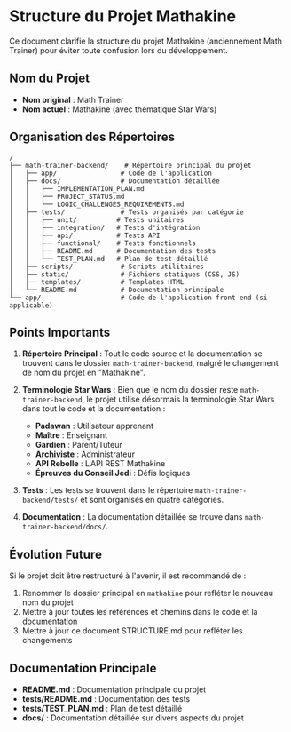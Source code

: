 # Structure du Projet Mathakine

Ce document clarifie la structure du projet Mathakine (anciennement Math Trainer) pour éviter toute confusion lors du développement.

## Nom du Projet

- **Nom original** : Math Trainer
- **Nom actuel** : Mathakine (avec thématique Star Wars)

## Organisation des Répertoires

```
/
├── math-trainer-backend/    # Répertoire principal du projet
│   ├── app/                # Code de l'application
│   ├── docs/               # Documentation détaillée
│   │   ├── IMPLEMENTATION_PLAN.md
│   │   ├── PROJECT_STATUS.md
│   │   └── LOGIC_CHALLENGES_REQUIREMENTS.md
│   ├── tests/              # Tests organisés par catégorie
│   │   ├── unit/          # Tests unitaires
│   │   ├── integration/   # Tests d'intégration
│   │   ├── api/           # Tests API
│   │   ├── functional/    # Tests fonctionnels
│   │   ├── README.md      # Documentation des tests
│   │   └── TEST_PLAN.md   # Plan de test détaillé
│   ├── scripts/            # Scripts utilitaires
│   ├── static/             # Fichiers statiques (CSS, JS)
│   ├── templates/          # Templates HTML
│   └── README.md           # Documentation principale
└── app/                    # Code de l'application front-end (si applicable)
```

## Points Importants

1. **Répertoire Principal** : Tout le code source et la documentation se trouvent dans le dossier `math-trainer-backend`, malgré le changement de nom du projet en "Mathakine".

2. **Terminologie Star Wars** : Bien que le nom du dossier reste `math-trainer-backend`, le projet utilise désormais la terminologie Star Wars dans tout le code et la documentation :
   - **Padawan** : Utilisateur apprenant
   - **Maître** : Enseignant
   - **Gardien** : Parent/Tuteur
   - **Archiviste** : Administrateur
   - **API Rebelle** : L'API REST Mathakine
   - **Épreuves du Conseil Jedi** : Défis logiques

3. **Tests** : Les tests se trouvent dans le répertoire `math-trainer-backend/tests/` et sont organisés en quatre catégories.

4. **Documentation** : La documentation détaillée se trouve dans `math-trainer-backend/docs/`.

## Évolution Future

Si le projet doit être restructuré à l'avenir, il est recommandé de :

1. Renommer le dossier principal en `mathakine` pour refléter le nouveau nom du projet
2. Mettre à jour toutes les références et chemins dans le code et la documentation
3. Mettre à jour ce document STRUCTURE.md pour refléter les changements

## Documentation Principale

- **README.md** : Documentation principale du projet
- **tests/README.md** : Documentation des tests
- **tests/TEST_PLAN.md** : Plan de test détaillé
- **docs/** : Documentation détaillée sur divers aspects du projet 